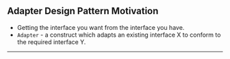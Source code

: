 ## Adapter Design Pattern Motivation
- Getting the interface you want from the interface you have.
- `Adapter` - a construct which adapts an existing interface X to conform to the required interface Y.
---
